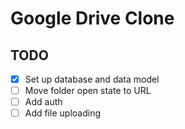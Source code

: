 # Google Drive Clone

## TODO

- [x] Set up database and data model
- [ ] Move folder open state to URL
- [ ] Add auth
- [ ] Add file uploading
